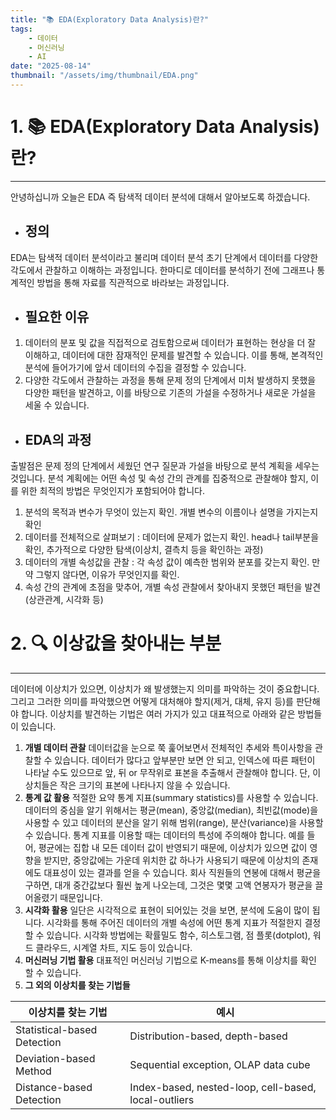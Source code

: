 ```yaml
---
title: "📚 EDA(Exploratory Data Analysis)란?"
tags:
    - 데이터
    - 머신러닝
    - AI
date: "2025-08-14"
thumbnail: "/assets/img/thumbnail/EDA.png"
---
```


# 1. 📚 EDA(Exploratory Data Analysis)란?
---
안녕하십니까 오늘은 EDA 즉 탐색적 데이터 분석에 대해서 알아보도록 하겠습니다.
* ## 정의
EDA는 탐색적 데이터 분석이라고 불리며 데이터 분석 초기 단계에서 데이터를 다양한 각도에서 관찰하고 이해하는 과정입니다. 한마디로 데이터를 분석하기 전에 그래프나 통계적인 방법을 통해 자료를 직관적으로 바라보는 과정입니다.
* ## 필요한 이유
1. 데이터의 분포 및 값을 직접적으로 검토함으로써 데이터가 표현하는 현상을 더 잘 이해하고, 데이터에 대한 잠재적인 문제를 발견할 수 있습니다. 이를 통해, 본격적인 분석에 들어가기에 앞서 데이터의 수집을 결정할 수 있습니다.
2. 다양한 각도에서 관찰하는 과정을 통해 문제 정의 단계에서 미처 발생하지 못했을 다양한 패턴을 발견하고, 이를 바탕으로 기존의 가설을 수정하거나 새로운 가설을 세울 수 있습니다.
* ## EDA의 과정
출발점은 문제 정의 단계에서 세웠던 연구 질문과 가설을 바탕으로 분석 계획을 세우는 것입니다.
분석 계획에는 어떤 속성 및 속성 간의 관계를 집중적으로 관찰해야 할지, 이를 위한 최적의 방법은 무엇인지가 포함되어야 합니다.
1. 분석의 목적과 변수가 무엇이 있는지 확인. 개별 변수의 이름이나 설명을 가지는지 확인
2. 데이터를 전체적으로 살펴보기 : 데이터에 문제가 없는지 확인. head나 tail부분을 확인, 추가적으로 다양한 탐색(이상치, 결측치 등을 확인하는 과정)
3. 데이터의 개별 속성값을 관찰 : 각 속성 값이 예측한 범위와 분포를 갖는지 확인. 만약 그렇지 않다면, 이유가 무엇인지를 확인. 
4. 속성 간의 관계에 초점을 맞추어, 개별 속성 관찰에서 찾아내지 못했던 패턴을 발견 (상관관계, 시각화 등)
# 2. 🔍 이상값을 찾아내는 부분
---
데이터에 이상치가 있으면, 이상치가 왜 발생했는지 의미를 파악하는 것이 중요합니다. 그리고 그러한 의미를 파악했으면 어떻게 대처해야 할지(제거, 대체, 유지 등)를 판단해야 합니다. 이상치를 발견하는 기법은 여러 가지가 있고 대표적으로 아래와 같은 방법들이 있습니다. 
1. **개별 데이터 관찰**
데이터값을 눈으로 쭉 훑어보면서 전체적인 추세와 특이사항을 관찰할 수 있습니다. 데이터가 많다고 앞부분만 보면 안 되고, 인덱스에 따른 패턴이 나타날 수도 있으므로 앞, 뒤 or 무작위로 표본을 추출해서 관찰해야 합니다. 단, 이상치들은 작은 크기의 표본에 나타나지 않을 수 있습니다. 
2. **통계 값 활용**
적절한 요약 통계 지표(summary statistics)를 사용할 수 있습니다. 데이터의 중심을 알기 위해서는 평균(mean), 중앙값(median), 최빈값(mode)을 사용할 수 있고 데이터의 분산을 알기 위해 범위(range), 분산(variance)을 사용할 수 있습니다. 통계 지표를 이용할 때는 데이터의 특성에 주의해야 합니다. 예를 들어, 평균에는 집합 내 모든 데이터 값이 반영되기 때문에, 이상치가 있으면 값이 영향을 받지만, 중앙값에는 가운데 위치한 값 하나가 사용되기 때문에 이상치의 존재에도 대표성이 있는 결과를 얻을 수 있습니다. 회사 직원들의 연봉에 대해서 평균을 구하면, 대개 중간값보다 훨씬 높게 나오는데, 그것은 몇몇 고액 연봉자가 평균을 끌어올렸기 때문입니다. 
3. **시각화 활용**
일단은 시각적으로 표현이 되어있는 것을 보면, 분석에 도움이 많이 됩니다. 시각화를 통해 주어진 데이터의 개별 속성에 어떤 통계 지표가 적절한지 결정할 수 있습니다. 시각화 방법에는 확률밀도 함수, 히스토그램, 점 플롯(dotplot), 워드 클라우드, 시계열 차트, 지도 등이 있습니다.
4. **머신러닝 기법 활용**
대표적인 머신러닝 기법으로 K-means를 통해 이상치를 확인 할 수 있습니다.     
5. **그 외의 이상치를 찾는 기법들**

|이상치를 찾는 기법|예시|
|------|-----------|
|Statistical-based Detection|Distribution-based, depth-based|
|Deviation-based Method|Sequential exception, OLAP data cube|
|Distance-based Detection|Index-based, nested-loop, cell-based, local-outliers|